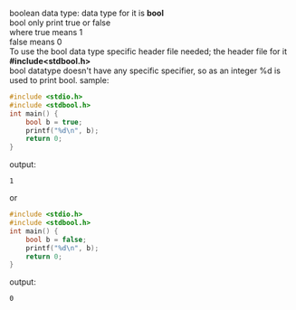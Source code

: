 boolean data type: data type for it is **bool**  
bool only print true or false  
where true means 1  
      false means 0  
To use the bool data type specific header file needed; the header file for it **#include<stdbool.h>**  
bool datatype doesn't have any specific specifier, so as an integer %d is used to print bool.
sample:  
```c
#include <stdio.h>
#include <stdbool.h>
int main() {
    bool b = true;
    printf("%d\n", b);
    return 0;
}
```
output:
```
1
```
or
```c
#include <stdio.h>
#include <stdbool.h>
int main() {
    bool b = false;
    printf("%d\n", b);
    return 0;
}
```
output:
```
0
```
